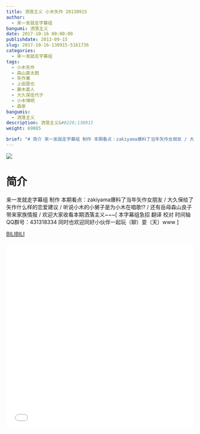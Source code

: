 ```yaml
---
title: 洒落主义 小木矢作 20130915
author: 
  - 来一发就走字幕组
bangumi: 洒落主义
date: 2017-10-16 00:00:00
publishdate: 2013-09-15
slug: 2017-10-16-130915-5161736
categories: 
  - 来一发就走字幕组
tags: 
  - 小木矢作
  - 森山直太朗
  - 矢作兼
  - 上田晋也
  - 藤木直人
  - 大久保佳代子
  - 小木博明
  - 森泉
bangumis: 
  - 洒落主义
description: 洒落主义&#8226;130915
weight: 69085

brief: "# 简介 来一发就走字幕组 制作 本期看点：zakiyama爆料了当年矢作女朋友 / 大久保给了矢作什么样的恋爱建议 / 听说小木的小舅子是为小木在唱歌!? / 还有岳母森山良子带来家族情报 / 欢迎大家收看本期洒落主义~~~"
---
```


![](https://i.imgur.com/50oEBuU.jpg)

# 简介  
来一发就走字幕组 制作 本期看点：zakiyama爆料了当年矢作女朋友 / 大久保给了矢作什么样的恋爱建议 / 听说小木的小舅子是为小木在唱歌!? / 还有岳母森山良子带来家族情报 / 欢迎大家收看本期洒落主义~~~[ 本字幕组急招 翻译 校对 时间轴   QQ群号：431318334 同时也欢迎同好小伙伴一起玩（聊）耍（天）www ]


  [BILIBILI](https://www.bilibili.com/video/av5161736/)


<div class="vcontainer">  <iframe class='video' src="//www.bilibili.com/blackboard/player.html?aid=5161736" width="100%" height="500" frameborder="0" allowfullscreen="allowfullscreen"></iframe></div>
